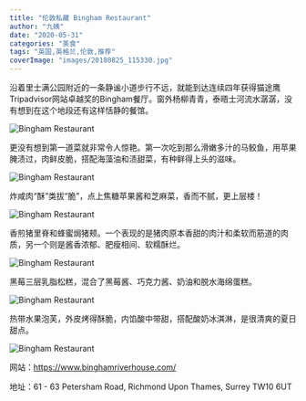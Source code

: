 ```yaml
---
title: "伦敦私藏 Bingham Restaurant"
author: "九姨"
date: "2020-05-31"
categories: "美食"
tags: "英国,英格兰,伦敦,推荐"
coverImage: "images/20180825_115330.jpg"
---
```


沿着里士满公园附近的一条静谧小道步行不远，就能到达连续四年获得猫途鹰Tripadvisor网站卓越奖的Bingham餐厅。窗外杨柳青青，泰晤士河流水潺潺，没有想到在这个地段还有这样恬静的餐馆。

![Bingham Restaurant](images/20180825_121528-e1537891934722.jpg)

更没有想到第一道菜就非常令人惊艳。第一次吃到那么滑嫩多汁的马鲛鱼，用苹果腌渍过，肉鲜皮脆，搭配海藻油和渍甜菜，有种鲜得上头的滋味。

![Bingham Restaurant](images/20180825_122041-e1537891978733.jpg)

炸咸肉“酥”类拔“脆”，点上焦糖苹果酱和芝麻菜，香而不腻，更上层楼！

![Bingham Restaurant](images/20180825_122048-e1537892048569.jpg)

香煎猪里脊和蜂蜜焗猪颊。一个表现的是猪肉原本香甜的肉汁和柔软而筋道的肉质，另一个则是酱香浓郁、肥瘦相间、软糯酥烂。

![Bingham Restaurant](images/20180825_124435.jpg)

黑莓三层乳脂松糕，混合了黑莓酱、巧克力酱、奶油和脱水海绵蛋糕。

![Bingham Restaurant](images/20180825_130938-e1537892093269.jpg)

热带水果泡芙，外皮烤得酥脆，内馅酸中带甜，搭配酸奶冰淇淋，是很清爽的夏日甜点。

![Bingham Restaurant](images/20180825_130942-e1537892114263.jpg)

网站：https://www.binghamriverhouse.com/

地址：61 - 63 Petersham Road, Richmond Upon Thames, Surrey TW10 6UT